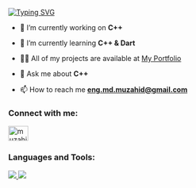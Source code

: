 [![Typing SVG](https://readme-typing-svg.herokuapp.com?lines=Hi+%F0%9F%91%8B%2C+I'm+Muzahidul+Islam+Munna)](https://git.io/typing-svg)
<br>


- 🔭 I’m currently working on **C++**

- 🌱 I’m currently learning **C++ & Dart**


- 👨‍💻 All of my projects are available at [My Portfolio](https://github.com/Md-Muzahidul-islam)

- 💬 Ask me about **C++**

- 📫 How to reach me **eng.md.muzahid@gmail.com**


<h3 align="left">Connect with me:</h3>
<p align="left">

<a href="https://www.facebook.com/muzahidaiub" target="blank"><img align="center" src="https://raw.githubusercontent.com/rahuldkjain/github-profile-readme-generator/master/src/images/icons/Social/facebook.svg" alt="muzahidaiub" height="30" width="40" /></a>

</p>

<h3 align="left">Languages and Tools:</h3>
<p align="left"> 
    <a href="https://git-scm.com/" target="_blank"> <img src="https://img.icons8.com/color/48/000000/git.png"/> </a> 
    <a href="https://www.w3schools.com/html/" target="_blank"> <img src="https://www.iconfinder.com/icons/940979/html5_icon_%E2%80%A2_html_icon"/> </a> 
</p>
